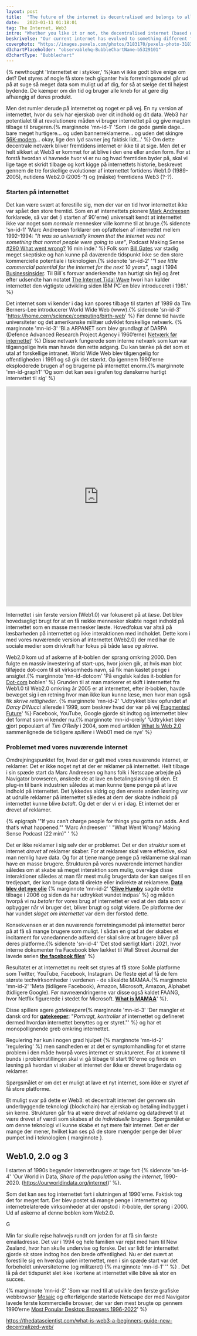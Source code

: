 ```yaml
---
layout: post
title:  "The future of the internet is decentralised and belongs to all of us (or does it?)"
date:   2023-01-11 01:18:01
tag: The Internet, Web3
intro: "Whether you like it or not, the decentralised internet (based on the blockchain technology) is here to stay. It can no longer be ignored. Instead, it is time to understand what Web3 is and what huge potential is has."
beskrivelse: "Our current internet has evolved to something different from its original intent. It is controlled by a handfull of huge tech companies, who‘s goal does not align with the public good. There is a need for a new version of the internet, that is structurally different. A decentralised internet where people own their own content and data; and that version is already here. Despit its large (legitimate) scepsis it is vital that we understand what Web3 is, so you can participate in building the internet of the future."
coverphoto: "https://images.pexels.com/photos/3183170/pexels-photo-3183170.jpeg?w=640"
d3chartPlaceholder: "observablehq-BubbleChartName-b5329101"
d3chartType: "Bubblechart"
---
```



{% newthought 'Internettet er i stykker,' %}kan vi ikke godt blive enige om det? Det styres af nogle få store tech giganter hvis forretningsmodel går ud på at suge så meget data som muligt ud af dig, for så at sælge det til højest bydende. De kæmper om din tid og bruger alle kneb for at gøre dig afhængig af deres produkt. 

Men det rumler derude på internettet og noget er på vej. En ny version af internettet, hvor du selv har ejerskab over dit indhold og dit data. Web3 har potentialet til at revolutionere måden vi bruger internettet på og give magten tilbage til brugeren.{% marginnote 'mn-id-1' 'Som i de gode gamle dage... bare meget hurtigere... og uden bannerreklamerne... og uden det skingre <a href="https://www.youtube.com/watch?v=p8XKhCfsTts" target="_blank" rel="noopener">56K-modem</a>... okay, lige den lyd savner jeg faktisk lidt...' %} Om dette decentrale netværk bliver fremtidens internet er ikke til at sige. Men det er helt sikkert at Web3 er kommet for at blive i den ene eller anden form. For at forstå hvordan vi havnede hvor vi er nu og hvad fremtiden byder på, skal vi lige tage et skridt tilbage og kort kigge på internettets historie, beskrevet gennem de tre forskellige evolutioner af internettet fortidens Web1.0 (1989-2005), nutidens Web2.0 (2005-?) og (måske) fremtidens Web3 (?-?).

### Starten på internettet

Det kan være svært at forestille sig, men der var en tid hvor internettet ikke var spået den store fremtid.
Som en af internettets pionere <a href="https://en.wikipedia.org/wiki/Marc_Andreessen" target="_blank" rel="noopener">Mark Andreesen</a>
forklarede, så var det (i starten af 90'erne) universalt kendt at internettet  ikke var noget som *normale* mennesker ville komme til at bruge.{% sidenote 'sn-id-1' 'Marc Andreesen forklarer om opfattelsen af internettet mellem 1992-1994: *"It was so universally known that the internet was not something that normal people were going to use"*, Podcast Making Sense <a href="https://www.samharris.org/podcasts/making-sense-episodes/290-what-went-wrong" target="_blank" rel="noopener">#290 What went wrong?</a> 16 min inde.' %} Folk som <a href="https://en.wikipedia.org/wiki/Bill_Gates" target="_blank" rel="noopener">Bill Gates</a> var stadig meget skeptiske og han kunne på daværende tidspunkt ikke se den store kommercielle potentiale i teknologien.{% sidenote 'sn-id-2' '*"I see little commercial potential for the internet for the next 10 years"*, sagt i 1994 <a href="https://www.businessinsider.com/the-dumbest-things-bill-gates-ever-said-2016-4" target="_blank" rel="noopener">Businessinsider</a>. Til Bill´s forsvar anderkendte han hurtigt sin fejl og året efter udsendte han notatet <a href="https://lettersofnote.com/2011/07/22/the-internet-tidal-wave" target="_blank" rel="noopener">The Internet Tidal Wave</a> hvori han kalder internettet den vigtigste udvikling siden IBM PC´en blev introduceret i 1981.' %} 

Det internet som vi kender i dag kan spores tilbage til starten af 1989 da Tim Berners-Lee introducerer World Wide Web (www).{% sidenote 'sn-id-3' '<a href="https://home.cern/science/computing/birth-web" target="_blank" rel="noopener">https://home.cern/science/computing/birth-web</a>' %} Før denne tid havde universiteter og det amerikanske militær udviklet forskellige netværk. {% marginnote 'mn-id-3' 'Bl.a ARPANET som blev grundlagt af DARPA (Defence Advanced Research Project Agency i 1960‘erne) <a href="https://en.wikipedia.org/wiki/History_of_the_Internet#Networks_that_led_to_the_Internet" target="_blank" rel="noopener">Netværk før internettet</a>' %} Disse netværk fungerede som interne netværk som kun var tilgængelige hvis man havde den rette adgang. Du kan tænke på det som et utal af forskellige intranet. World Wide Web blev tilgængelig for offentligheden i 1991 og så gik det stærkt. Op igennem 1990'erne eksploderede brugen af og brugerne på internettet enorm.{% marginnote 'mn-id-graph1' 'Og som det kan ses i grafen tog danskerne hurtigt internettet til sig' %}

<p>
<iframe src="https://ourworldindata.org/grapher/share-of-individuals-using-the-internet?country=South+Asia~North+America~Sub-Saharan+Africa~East+Asia+and+Pacific~Middle+East+and+North+Africa~Europe+and+Central+Asia~Latin+America+and+Caribbean~DNK" loading="lazy" style="width: 100%; height: 600px; border: 0px none;"></iframe>
</p>

Internettet i sin første version (Web1.0) var fokuseret på at *læse*. Det blev hovedsagligt brugt for at en få række mennesker skabte noget indhold på internettet som en masse mennesker læste. Hovedfokus var altså på læsbarheden på internettet og ikke interaktionen med indholdet. Dette kom i med vores nuværende version af internettet (Web2.0) der med har de sociale medier som drivkraft har fokus på både læse *og skrive*. 

Web2.0 kom ud af askerne af it-boblen der sprang omkring 2000. Den fulgte en massiv investering af start-ups, hvor joken gik, at hvis man blot tilføjede dot-com til sit virksomheds navn, så fik man kastet penge i ansigtet.{% marginnote 'mn-id-dotcom' 'På engelsk kaldes it-boblen for <a href="https://en.wikipedia.org/wiki/Dot-com_bubble" target="_blank" rel="noopener">Dot-com</a> boblen' %} Grunden til at man markerer et skift i internettet fra Web1.0 til Web2.0 omkring år 2005 er at internettet, efter it-boblen, havde bevæget sig i en retning hvor man ikke kun kunne læse, men hvor man også fik *skrive rettigheder*. {% marginnote 'mn-id-2' 'Udtrykket blev opfundet af *Darcy DiNucci* allerede i 1999, som beskrev hvad der var på vej <a href="http://darcyd.com/fragmented_future.pdf" target="_blank" rel="noopener">Fragmented Future</a>' %} Facebook, YouTube, Google gjorde sit indtog og internettet blev det format som vi kender nu.{% marginnote 'mn-id-oreily' 'Udtrykket blev gjort popoulært af *Tim O´Reily* i 2004, som med artiklen <a href="https://www.oreilly.com/pub/a/web2/archive/what-is-web-20.html" target="_blank" rel="noopener">What Is Web 2.0</a> sammenlignede de tidligere *spillere* i Web01 med de nye' %} 

### Problemet med vores nuværende internet
Omdrejningspunktet for, hvad der er galt med vores nuværende internet, er reklamer. Det er ikke noget nyt at der er reklamer på internettet. Helt tilbage i sin spæde start da Marc Andreesen og hans folk i Netscape arbejde på Navigator browseren, ønskede de at lave en betalingsløsning til den. Et plug-in til bank industrien således at man kunne tjene penge på at lave indhold på internettet. Det lykkedes aldrig og den eneste anden løsning var at udrulle reklamer på internettet således at dem der skabte indhold på internettet kunne blive *betalt*. Og det er der vi er i dag. Et internet der er drevet af reklamer. 

{% epigraph '"If you can‘t charge people for things you gotta run adds. And that‘s what happened."' 'Marc Andreesen' ' "What Went Wrong? Making Sense Podcast (22 min)" ' %}

Det er ikke reklamer i sig selv der er problemet. Det er den *struktur* som et internet *drevet* af reklamer skaber. For at reklamer skal være effektive, skal man nemlig have data. Og for at tjene mange penge på reklamerne skal man have en masse brugere. Strukturen på vores nuværende internet handler således om at skabe så meget interaktion som mulig, overvåge disse interaktioner således at man får mest mulig brugerdata der kan sælges til en tredjepart, der kan bruge data til direkte eller indirekte at reklamere. **[Data blev det nye olie](https://www.theguardian.com/technology/2013/aug/23/tech-giants-data)** {% marginnote 'mn-id-2' '**[Clive Humby](https://en.wikipedia.org/wiki/Clive_Humby)** sagde dette tilbage i 2006 og siden da har udtrykket vundet indpas' %} og måden hvorpå vi nu *betaler* for vores brug af internettet er ved at den data som vi opbygger når vi bruger det, bliver brugt og solgt videre. De platforme der har vundet *slaget om internettet* var dem der forstod dette. 

Konsekvensen er at den nuværende forretningsmodel på internettet beror på at få så mange brugere som muligt. I sådan en grad at der skabes et incitament for vanedannende adfærd der skal sikre at brugere bliver på deres platforme.{% sidenote 'sn-id-4' 'Det stod særligt klart i 2021, hvor interne  dokumenter fra Facebook blev lækket til Wall Street Journal der lavede serien **[the facebook files](https://www.wsj.com/articles/the-facebook-files-11631713039?)**' %} 

Resultatet er at internettet nu reelt set styres af få store SoMe platforme som Twitter, YouTube, Facebook, Instagram. De fleste ejet af få de fem største techvirksomheder i verdenen - de såkaldte MAMAA.{% marginnote 'mn-id-2' 'Meta (tidligere Facebook), Amazon, Microsoft, Amazon, Alphabet (tidligere Google). Før navneændringerne var disse også kaldet FAANG, hvor Netflix figurerede i stedet for Microsoft. **[What is MAMAA](https://mountaintimes.info/what-is-mamaa/)**' %}. 

Disse spillere agere *gatekeepere*{% marginnote 'mn-id-3' 'Der mangler et dansk ord for **[gatekeeper](https://denstoredanske.lex.dk/gatekeeper)**: "*Portvagt, kontrollør* af internettet og defineret dermed hvordan internettet benyttes og er styret."' %} og har et monopollignende greb omkring internettet. 

Regulering har kun i nogen grad hjulpet {% marginnote 'mn-id-2' 'regulering' %} men sandheden er at det er symptomhandling for et større problem i den måde hvorpå vores internet er struktureret. For at komme til bunds i problemstillingen skal vi gå tilbage til start 90'erne og finde en løsning på hvordan vi skaber et internet der ikke er drevet brugerdata og reklamer.  

Spørgsmålet er om det er muligt at lave et nyt internet, som ikke er styret af få store platforme. 

Et muligt svar på dette er Web3: et decentralt internet der gennem sin underbyggende teknologi (blockchain) har ejerskab og betaling indbygget i sin kerne. Strukturen går fra at være drevet af reklame og datadrevet til at være drevet af værdi som skabes af de *individuelle* brugere. Spørgsmålet er om denne teknologi vil kunne skabe et nyt mere fair internet. Det er der mange der mener, hvilket kan ses på de store mængder penge der bliver pumpet ind i teknologien { marginnote }. 

<!-- Om dette decentrale netværk bliver fremtiden internet er ikke til at sige. Men det er helt sikkert at Web3 er kommet for at blive i den ene eller anden form. Denne fortælling vil udforske hvordan fremtidens internet kunne se ud og hvordan vi bør forholde os til Web3.  

Men for at forstå hvordan vi havnede hvor vi er nu og hvad fremtiden byder på, skal vi lige tage et skridt tilbage og kort kigge på evolutionen af internettet. Beskrevet gennem de tre forskellige evolutioner man normalt snakker om web1.0 (1989-2005), web2.0 (2005-?), web3.0 (?-?){margin note }  -->

## Web1.0, 2.0 og 3
<!-- Det internet som vi kender i dag kan spores tilbage til starten af 1989 da Tim Berners-Lee introducerer World Wide Web (www) {note}. Før denne tid havde universiteter og det amerikanske militær udviklet forskellige netværk {margin note }. Disse netværk var forbundet med hinanden men fungerede som interne netværk {margin notes - tænk på et primitivt intranets} som kun var tilgængelige for specifikke personer og meget ikke kunne håndtere xxx . Tim Berners-Lee og andre i CERN 
Internettet i sin Web1.0 form gav kun *læse rettigheder* til brugeren. Det var altså ...  -->

I starten af 1990s begynder internetbrugere at tage fart {% sidenote 'sn-id-4' 'Our World in Data, *Share of the population using the internet*, 1990-2020. (https://ourworldindata.org/internet)' %}. 



Som det kan ses tog internettet fart i slutningen af 1990'erne. Faktisk tog det for meget fart. Der blev postet så mange penge i internettet og internetrelaterede virksomheder at der opstod i it-boble, der sprang i 2000. 
Ud af askerne af denne boblen kom Web2.0.  

G


Min far skulle rejse halvvejs rundt om jorden for at få sin første emailadresse. Det var i 1994 og hele familien var rejst med ham til New Zealand, hvor han skulle undervise og forske. Det var lidt før internettet gjorde sit store indtog hos den brede offentlighed. Nu er det svært at forestille sig en hverdag uden internettet, men i sin spæde start var det forbeholdt universiteterne (og militæret) {% marginnote 'mn-id-1' '' %} . Det lå på det tidspunkt slet ikke i kortene at internettet ville blive så stor en succes. 

{% marginnote 'mn-id-2' 'Som var med til at udvikle den første grafiske webbrowser <a href="https://www.ncsa.illinois.edu/research/project-highlights/ncsa-mosaic/" target="_blank" rel="noopener">Mosaic</a> og efterfølgende startede Netscape der med Navigator lavede første kommercielle browser, der var den mest brugte op gennem 1990‘erne <a href="https://statisticsanddata.org/data/most-popular-browser-1996-2021/" target="_blank" rel="noopener">Most Popular Desktop Browsers 1996-2022</a>' %} 

https://thedatascientist.com/what-is-web3-a-beginners-guide-new-decentralized-web/